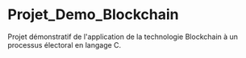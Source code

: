 # Projet_Demo_Blockchain
Projet démonstratif de l'application de la technologie Blockchain à un processus électoral en langage C.
